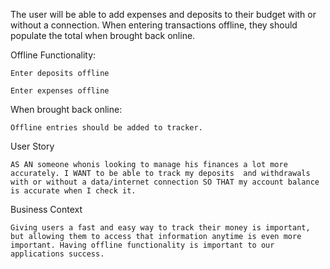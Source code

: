 The user will be able to add expenses and deposits to their budget with or without a connection. When entering transactions offline, they should populate the total when brought back online.

Offline Functionality:

    Enter deposits offline

    Enter expenses offline

When brought back online:

    Offline entries should be added to tracker.

User Story

    AS AN someone whonis looking to manage his finances a lot more accurately. I WANT to be able to track my deposits  and withdrawals  with or without a data/internet connection SO THAT my account balance is accurate when I check it.

Business Context

    Giving users a fast and easy way to track their money is important, but allowing them to access that information anytime is even more important. Having offline functionality is important to our applications success.